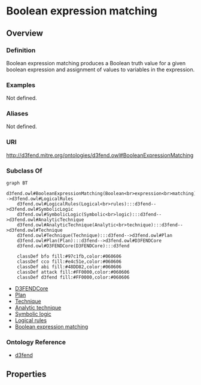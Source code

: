 # Boolean expression matching

## Overview

### Definition
Boolean expression matching produces a Boolean truth value for a given boolean expression and assignment of values to variables in the expression.

### Examples
Not defined.

### Aliases
Not defined.

### URI
http://d3fend.mitre.org/ontologies/d3fend.owl#BooleanExpressionMatching

### Subclass Of
```mermaid
graph BT
    d3fend.owl#BooleanExpressionMatching(Boolean<br>expression<br>matching):::d3fend-->d3fend.owl#LogicalRules
    d3fend.owl#LogicalRules(Logical<br>rules):::d3fend-->d3fend.owl#SymbolicLogic
    d3fend.owl#SymbolicLogic(Symbolic<br>logic):::d3fend-->d3fend.owl#AnalyticTechnique
    d3fend.owl#AnalyticTechnique(Analytic<br>technique):::d3fend-->d3fend.owl#Technique
    d3fend.owl#Technique(Technique):::d3fend-->d3fend.owl#Plan
    d3fend.owl#Plan(Plan):::d3fend-->d3fend.owl#D3FENDCore
    d3fend.owl#D3FENDCore(D3FENDCore):::d3fend
    
    classDef bfo fill:#97c1fb,color:#060606
    classDef cco fill:#e4c51e,color:#060606
    classDef abi fill:#48DD82,color:#060606
    classDef attack fill:#FF0000,color:#060606
    classDef d3fend fill:#FF0000,color:#060606
```

- [D3FENDCore](/docs/ontology/reference/model/D3FENDCore/D3FENDCore.md)
- [Plan](/docs/ontology/reference/model/D3FENDCore/Plan/Plan.md)
- [Technique](/docs/ontology/reference/model/D3FENDCore/Plan/Technique/Technique.md)
- [Analytic technique](/docs/ontology/reference/model/D3FENDCore/Plan/Technique/Analytic%20technique/Analytic%20technique.md)
- [Symbolic logic](/docs/ontology/reference/model/D3FENDCore/Plan/Technique/Analytic%20technique/Symbolic%20logic/Symbolic%20logic.md)
- [Logical rules](/docs/ontology/reference/model/D3FENDCore/Plan/Technique/Analytic%20technique/Symbolic%20logic/Logical%20rules/Logical%20rules.md)
- [Boolean expression matching](/docs/ontology/reference/model/D3FENDCore/Plan/Technique/Analytic%20technique/Symbolic%20logic/Logical%20rules/Boolean%20expression%20matching/Boolean%20expression%20matching.md)


### Ontology Reference
- [d3fend](http://d3fend.mitre.org/ontologies/d3fend.owl#)

## Properties
